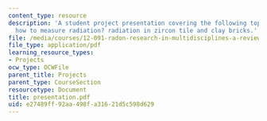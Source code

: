 ```yaml
---
content_type: resource
description: 'A student project presentation covering the following topics: introduction,
  how to measure radiation? radiation in zircon tile and clay bricks.'
file: /media/courses/12-091-radon-research-in-multidisciplines-a-review-january-iap-2007/e27489ff92aa498fa31621d5c598d629_presentation.pdf
file_type: application/pdf
learning_resource_types:
- Projects
ocw_type: OCWFile
parent_title: Projects
parent_type: CourseSection
resourcetype: Document
title: presentation.pdf
uid: e27489ff-92aa-498f-a316-21d5c598d629
---
```


